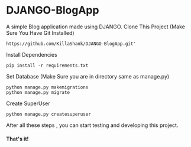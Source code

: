 # DJANGO-BlogApp
A simple Blog application made using DJANGO.
Clone This Project (Make Sure You Have Git Installed)
```
https://github.com/KillaShank/DJANGO-BlogApp.git'
```
Install Dependencies 

```
pip install -r requirements.txt
```

Set Database (Make Sure you are in directory same as manage.py)
```
python manage.py makemigrations
python manage.py migrate
```
Create SuperUser 
```
python manage.py createsuperuser
```

After all these steps , you can start testing and developing this project. 

#### That's it!
